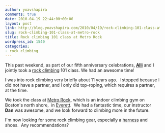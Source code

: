 ```yaml
---
author: yoavshapira
comments: true
date: 2010-04-19 22:44:00+00:00
layout: post
link: http://blog.yoavshapira.com/2010/04/19/rock-climbing-101-class-at-metro-rock/
slug: rock-climbing-101-class-at-metro-rock
title: Rock climbing 101 class at Metro Rock
wordpress_id: 1540
categories:
- rock climbing
---
```


This past weekend, as part of our fifth anniversary celebrations, [**Alli**](http://allisonshapira.com/) and I jointly took a [rock climbing](http://en.wikipedia.org/wiki/Rock_climbing) 101 class. We had an awesome time!  
  
I was into rock climbing very briefly about 11 years ago.  I stopped because I did not have a partner, and I only did top-roping, which requires a partner, at the time.  
  
We took the class at [Metro Rock](http://www.metrorock.com/), which is an indoor climbing gym on Boston's north shore,  in [Everett](http://www.ci.everett.ma.us/).  We had a fantastic time, our instructor **Dan** was awesome, and we look forward to climbing more in the future.  
  
I'm now looking for some rock climbing gear, especially a [harness](http://en.wikipedia.org/wiki/Rock_climbing_equipment) and shoes.  Any recommendations?
